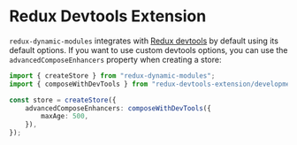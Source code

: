 # Redux Devtools Extension

`redux-dynamic-modules` integrates with [Redux devtools](https://github.com/zalmoxisus/redux-devtools-extension) by default using its default options. If you want to use custom devtools options, you can use the `advancedComposeEnhancers` property when creating a store:

```typescript
import { createStore } from "redux-dynamic-modules";
import { composeWithDevTools } from "redux-devtools-extension/developmentOnly";

const store = createStore({
    advancedComposeEnhancers: composeWithDevTools({
        maxAge: 500,
    }),
});
```
